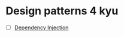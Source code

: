 # Design patterns 4 kyu

- [ ] [Dependency Injection](https://www.codewars.com/kata/dependency-injection)
